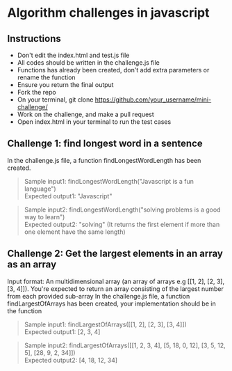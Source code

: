 # Algorithm challenges in javascript

## Instructions
 - Don't edit the index.html and test.js file
 - All codes should be written in the challenge.js file
 - Functions has already been created, don't add extra parameters or rename the function
 - Ensure you return the final output
 - Fork the repo
 - On your terminal, git clone https://github.com/your_username/mini-challenge/
 - Work on the challenge, and make a pull request
 - Open index.html in your terminal to run the test cases

## Challenge 1: find longest word in a sentence
In the challenge.js file, a function findLongestWordLength has been created.
> Sample input1: findLongestWordLength("Javascript is a fun language")  
> Expected output1: "Javascript"

> Sample input2: findLongestWordLength("solving problems is a good way to learn")  
> Expected output2: "solving" (It returns the first element if more than one element have the same length)

## Challenge 2: Get the largest elements in an array as an array
Input format: An multidimensional array (an array of arrays e.g [[1, 2], [2, 3], [3, 4]]). You're expected to return an array consisting of the largest number from each provided sub-array
In the challenge.js file, a function findLargestOfArrays has been created, your implementation should be in the function
> Sample input1: findLargestOfArrays([[1, 2], [2, 3], [3, 4]])  
> Expected output1: [2, 3, 4]

> Sample input2: findLargestOfArrays([[1, 2, 3, 4], [5, 18, 0, 12], [3, 5, 12, 5], [28, 9, 2, 34]])  
> Expected output2: [4, 18, 12, 34]
